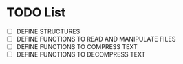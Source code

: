 # TODO List

* [ ]  DEFINE STRUCTURES
* [ ]  DEFINE FUNCTIONS TO READ AND MANIPULATE FILES
* [ ]  DEFINE FUNCTIONS TO COMPRESS TEXT
* [ ]  DEFINE FUNCTIONS TO DECOMPRESS TEXT
